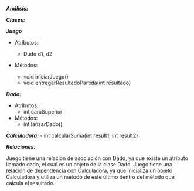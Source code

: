 ***Análisis:***

***Clases:*** 

***Juego***

- Atributos:
    - Dado d1, d2

- Métodos:
    - void iniciarJuego()
    - void entregarResultadoPartida(int resultado)

***Dado:***

- Atributos:
    - int caraSuperior
- Métodos:
    - int lanzarDado()
 
***Calculadora:***
    - int calcularSuma(int result1, int result2)

***Relaciones:***

Juego tiene una relacion de asociación con Dado, ya que existe un atributo llamado dado, el cual es un objeto de la clase Dado.
Juego tiene una relación de dependencia con Calculadora, ya que inicializa un objeto Calculadora y utiliza un método de este último dentro del método que calcula el resultado.


